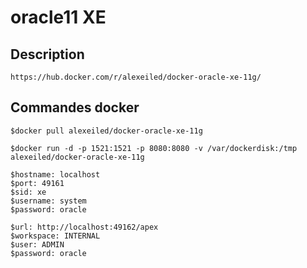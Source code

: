 # oracle11 XE #

## Description ##
	https://hub.docker.com/r/alexeiled/docker-oracle-xe-11g/

## Commandes docker ##
	$docker pull alexeiled/docker-oracle-xe-11g

	$docker run -d -p 1521:1521 -p 8080:8080 -v /var/dockerdisk:/tmp alexeiled/docker-oracle-xe-11g

	$hostname: localhost
	$port: 49161
	$sid: xe
	$username: system
	$password: oracle

	$url: http://localhost:49162/apex
	$workspace: INTERNAL
	$user: ADMIN
	$password: oracle

